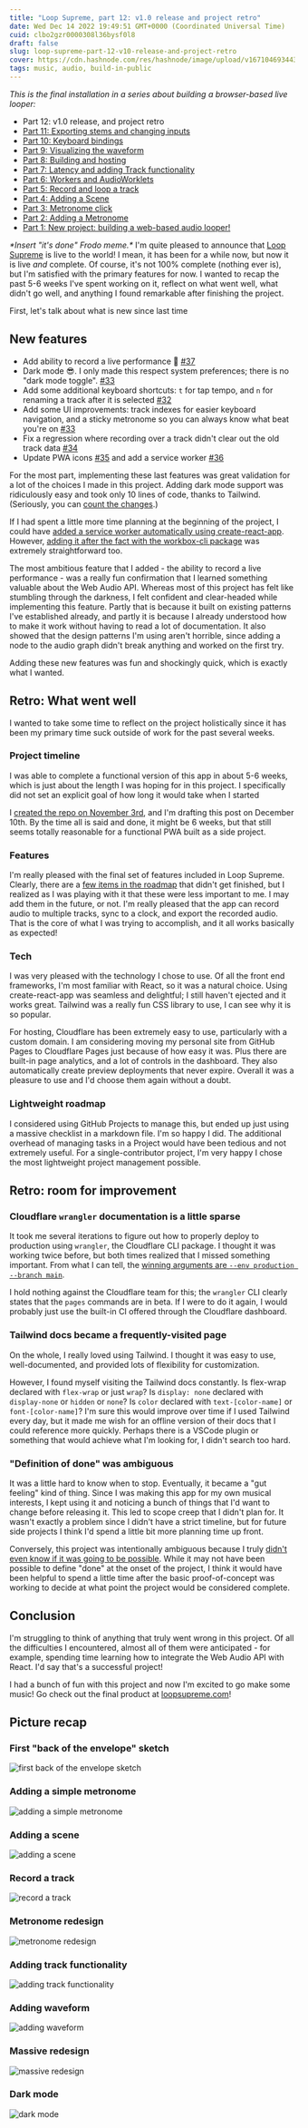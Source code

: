 ```yaml
---
title: "Loop Supreme, part 12: v1.0 release and project retro"
date: Wed Dec 14 2022 19:49:51 GMT+0000 (Coordinated Universal Time)
cuid: clbo2gzr0000308l36bysf0l8
draft: false
slug: loop-supreme-part-12-v10-release-and-project-retro
cover: https://cdn.hashnode.com/res/hashnode/image/upload/v1671046934439/MwC9pyOAe.png
tags: music, audio, build-in-public
---
```


_This is the final installation in a series about building a browser-based live looper:_

- Part 12: v1.0 release, and project retro
- [Part 11: Exporting stems and changing inputs](https://ericyd.hashnode.dev/loop-supreme-part-11-exporting-stems-and-changing-inputs)
- [Part 10: Keyboard bindings](https://ericyd.hashnode.dev/loop-supreme-part-10-keyboard-bindings)
- [Part 9: Visualizing the waveform](https://ericyd.hashnode.dev/loop-supreme-part-9-visualizing-the-waveform)
- [Part 8: Building and hosting](https://ericyd.hashnode.dev/loop-supreme-part-8-building-and-hosting)
- [Part 7: Latency and adding Track functionality](https://ericyd.hashnode.dev/loop-supreme-part-7-latency-and-adding-track-functionality)
- [Part 6: Workers and AudioWorklets](https://ericyd.hashnode.dev/loop-supreme-part-6-workers-and-audioworklets)
- [Part 5: Record and loop a track](https://ericyd.hashnode.dev/loop-supreme-part-5-record-and-loop-a-track)
- [Part 4: Adding a Scene](https://ericyd.hashnode.dev/loop-supreme-part-4-adding-a-scene)
- [Part 3: Metronome click](https://ericyd.hashnode.dev/loop-supreme-part-3-metronome-click)
- [Part 2: Adding a Metronome](https://ericyd.hashnode.dev/loop-supreme-part-2-adding-a-metronome)
- [Part 1: New project: building a web-based audio looper!](https://ericyd.hashnode.dev/new-project-building-a-web-based-audio-looper)

_\*Insert "it's done" Frodo meme.\*_ I'm quite pleased to announce that [Loop Supreme](https://loopsupreme.com) is live to the world! I mean, it has been for a while now, but now it is live _and_ complete. Of course, it's not 100% complete (nothing ever is), but I'm satisfied with the primary features for now. I wanted to recap the past 5-6 weeks I've spent working on it, reflect on what went well, what didn't go well, and anything I found remarkable after finishing the project.

First, let's talk about what is new since last time

## New features

- Add ability to record a live performance 🎉 [#37](https://github.com/ericyd/loop-supreme/pull/37)
- Dark mode 😎. I only made this respect system preferences; there is no "dark mode toggle". [#33](https://github.com/ericyd/loop-supreme/pull/33)
- Add some additional keyboard shortcuts: `t` for tap tempo, and `n` for renaming a track after it is selected [#32](https://github.com/ericyd/loop-supreme/pull/32)
- Add some UI improvements: track indexes for easier keyboard navigation, and a sticky metronome so you can always know what beat you're on [#33](https://github.com/ericyd/loop-supreme/pull/33)
- Fix a regression where recording over a track didn't clear out the old track data [#34](https://github.com/ericyd/loop-supreme/pull/34)
- Update PWA icons [#35](https://github.com/ericyd/loop-supreme/pull/35) and add a service worker [#36](https://github.com/ericyd/loop-supreme/pull/36)

For the most part, implementing these last features was great validation for a lot of the choices I made in this project. Adding dark mode support was ridiculously easy and took only 10 lines of code, thanks to Tailwind. (Seriously, you can [count the changes](https://github.com/ericyd/loop-supreme/pull/33/files).)

If I had spent a little more time planning at the beginning of the project, I could have [added a service worker automatically using create-react-app](https://create-react-app.dev/docs/making-a-progressive-web-app/). However, [adding it after the fact with the workbox-cli package](https://developer.chrome.com/docs/workbox/modules/workbox-cli/) was extremely straightforward too.

The most ambitious feature that I added - the ability to record a live performance - was a really fun confirmation that I learned something valuable about the Web Audio API. Whereas most of this project has felt like stumbling through the darkness, I felt confident and clear-headed while implementing this feature. Partly that is because it built on existing patterns I've established already, and partly it is because I already understood how to make it work without having to read a lot of documentation. It also showed that the design patterns I'm using aren't horrible, since adding a node to the audio graph didn't break anything and worked on the first try.

Adding these new features was fun and shockingly quick, which is exactly what I wanted.

## Retro: What went well

I wanted to take some time to reflect on the project holistically since it has been my primary time suck outside of work for the past several weeks.

### Project timeline

I was able to complete a functional version of this app in about 5-6 weeks, which is just about the length I was hoping for in this project. I specifically did not set an explicit goal of how long it would take when I started

I [created the repo on November 3rd](https://github.com/ericyd/loop-supreme/commit/bf5b0bcfdbe3d5d555c1d1da70ae3e594332b877), and I'm drafting this post on December 10th. By the time all is said and done, it might be 6 weeks, but that still seems totally reasonable for a functional PWA built as a side project.

### Features

I'm really pleased with the final set of features included in Loop Supreme. Clearly, there are a [few items in the roadmap](https://github.com/ericyd/loop-supreme/blob/3fb20dd3dbaa2edcd7d756d243abe98848269340/roadmap.md) that didn't get finished, but I realized as I was playing with it that these were less important to me. I may add them in the future, or not. I'm really pleased that the app can record audio to multiple tracks, sync to a clock, and export the recorded audio. That is the core of what I was trying to accomplish, and it all works basically as expected!

### Tech

I was very pleased with the technology I chose to use. Of all the front end frameworks, I'm most familiar with React, so it was a natural choice. Using create-react-app was seamless and delightful; I still haven't ejected and it works great. Tailwind was a really fun CSS library to use, I can see why it is so popular.

For hosting, Cloudflare has been extremely easy to use, particularly with a custom domain. I am considering moving my personal site from GitHub Pages to Cloudflare Pages just because of how easy it was. Plus there are built-in page analytics, and a lot of controls in the dashboard. They also automatically create preview deployments that never expire. Overall it was a pleasure to use and I'd choose them again without a doubt.

### Lightweight roadmap

I considered using GitHub Projects to manage this, but ended up just using a massive checklist in a markdown file. I'm so happy I did. The additional overhead of managing tasks in a Project would have been tedious and not extremely useful. For a single-contributor project, I'm very happy I chose the most lightweight project management possible.

## Retro: room for improvement

### Cloudflare `wrangler` documentation is a little sparse

It took me several iterations to figure out how to properly deploy to production using `wrangler`, the Cloudflare CLI package. I thought it was working twice before, but both times realized that I missed something important. From what I can tell, the [winning arguments are `--env production --branch main`](https://github.com/ericyd/loop-supreme/blob/3fb20dd3dbaa2edcd7d756d243abe98848269340/.github/workflows/deploy.yml#L46-L51).

I hold nothing against the Cloudflare team for this; the `wrangler` CLI clearly states that the `pages` commands are in beta. If I were to do it again, I would probably just use the built-in CI offered through the Cloudflare dashboard.

### Tailwind docs became a frequently-visited page

On the whole, I really loved using Tailwind. I thought it was easy to use, well-documented, and provided lots of flexibility for customization.

However, I found myself visiting the Tailwind docs constantly. Is flex-wrap declared with `flex-wrap` or just `wrap`? Is `display: none` declared with `display-none` or `hidden` or `none`? Is `color` declared with `text-[color-name]` or `font-[color-name]`? I'm sure this would improve over time if I used Tailwind every day, but it made me wish for an offline version of their docs that I could reference more quickly. Perhaps there is a VSCode plugin or something that would achieve what I'm looking for, I didn't search too hard.

### "Definition of done" was ambiguous

It was a little hard to know when to stop. Eventually, it became a "gut feeling" kind of thing. Since I was making this app for my own musical interests, I kept using it and noticing a bunch of things that I'd want to change before releasing it. This led to scope creep that I didn't plan for. It wasn't exactly a problem since I didn't have a strict timeline, but for future side projects I think I'd spend a little bit more planning time up front.

Conversely, this project was intentionally ambiguous because I truly [didn't even know if it was going to be possible](https://ericyd.hashnode.dev/new-project-building-a-web-based-audio-looper#heading-goals). While it may not have been possible to define "done" at the onset of the project, I think it would have been helpful to spend a little time after the basic proof-of-concept was working to decide at what point the project would be considered complete.

## Conclusion

I'm struggling to think of anything that truly went wrong in this project. Of all the difficulties I encountered, almost all of them were anticipated - for example, spending time learning how to integrate the Web Audio API with React. I'd say that's a successful project!

I had a bunch of fun with this project and now I'm excited to go make some music! Go check out the final product at [loopsupreme.com](loopsupreme.com)!

## Picture recap

### First "back of the envelope" sketch

![first back of the envelope sketch](https://cdn.hashnode.com/res/hashnode/image/upload/v1667522947185/ZZxai0zWE.png?auto=compress,format)

### Adding a simple metronome

![adding a simple metronome](https://cdn.hashnode.com/res/hashnode/image/upload/v1667583055159/1SkzXCrLR.png?auto=compress,format)

### Adding a scene

![adding a scene](https://cdn.hashnode.com/res/hashnode/image/upload/v1667846863020/PtbGE_zof.png?auto=compress,format)

### Record a track

![record a track](https://cdn.hashnode.com/res/hashnode/image/upload/v1668015143447/jKCRmvIqH.png?auto=compress,format)

### Metronome redesign

![metronome redesign](https://cdn.hashnode.com/res/hashnode/image/upload/v1668365663105/6vlTFFux4.png?auto=compress,format)

### Adding track functionality

![adding track functionality](https://cdn.hashnode.com/res/hashnode/image/upload/v1668636484923/BK8-_cnpp.png?auto=compress,format)

### Adding waveform

![adding waveform](https://cdn.hashnode.com/res/hashnode/image/upload/v1669225143718/mS7xfFlrs.png?auto=compress,format&format=webp)

### Massive redesign

![massive redesign](https://cdn.hashnode.com/res/hashnode/image/upload/v1669225150316/5vhbWy2DG.png?auto=compress,format&format=webp)

### Dark mode

![dark mode](https://user-images.githubusercontent.com/8379268/206600916-5391a647-b75b-4f93-b18e-2c24b7a0f260.png)
